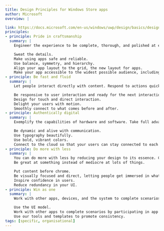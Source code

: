 ```yaml
---
title: Design Principles for Windows Store apps
author: Microsoft
overview: |

link: https://docs.microsoft.com/en-us/windows/uwp/design/basics/design-and-ui-intro
principles:
- principle: Pride in craftsmanship
  summary: |
    Engineer the experience to be complete, thorough, and polished at every stage. Devote time and energy to small things that are seen often by many of your users.

    Sweat the details.
    Make using apps safe and reliable.
    Use balance, symmetry, and hierarchy.
    Align your app layout to the grid, the new layout for apps.
    Make your app accessible to the widest possible audience, including people who have impairments or  disabilities.
- principle: Be fast and fluid
  summary: |
    Let people interact directly with content. Respond to actions quickly with matching energy. Bring life to the experience by creating a sense of continuity and telling a story through meaningful use of motion.

    Be responsive to user interaction and ready for the next interaction.
    Design for touch and direct interaction.
    Delight your users with motion.
    Smoothly connect to what comes before and after.
- principle: Authentically digital
  summary: |
    Exemplify the capabilities of hardware and software. Take full advantage of the digital medium. Remove physical boundaries to create experiences that are more efficient and effortless than reality. Being authentically digital means embracing the fact that apps are pixels on a screen. It means designing with colors and images that go beyond the limits of the real world.

    Be dynamic and alive with communication.
    Use typography beautifully.
    Use bold, vibrant colors.
    Connect to the cloud so that your users can stay connected to each other.
- principle: Do more with less
  summary: |
    You can do more with less by reducing your design to its essence. Create a clean and purposeful experience by leaving only the most relevant elements on screen so people can be immersed in the content.
    Be great at something instead of mediocre at lots of things.

    Put content before chrome.
    Be visually focused and direct, letting people get immersed in what they love, and they will explore the rest.
    Inspire confidence in users.
    Reduce redundancy in your UI.
- principle: Win as one
  summary: |
    Work with other apps, devices, and the system to complete scenarios for people. For example, let people get content from one app and share it with another. Take advantage of what people already know, like standard touch gestures and charms, to provide a sense of familiarity, control, and confidence.

    Use the UI model.
    Work with other apps to complete scenarios by participating in app contracts.
    Use our tools and templates to promote consistency.
tags: [specific, organisational]
---
```

